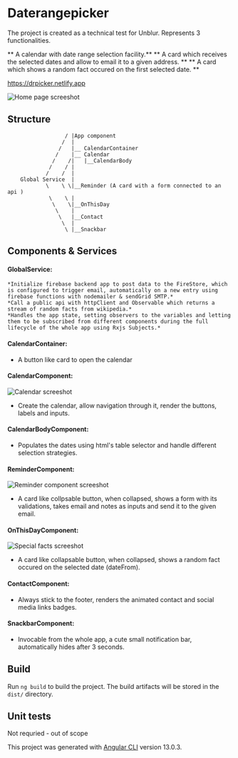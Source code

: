 # Daterangepicker

The project is created as a technical test for Unblur. Represents 3 functionalities.

** A calendar with date range selection facility.**
** A card which receives the selected dates and allow to email it to a given address. **
** A card which shows a random fact occured on the first selected date. **

https://drpicker.netlify.app

![Home page screeshot](https://github.com/pikuman83/daterangepicker//blob/main/src/assets/appComponent.PNG?raw=true)

## Structure
                      / |App component
                     /  |
                    /   |__ CalendarContainer
                   /    |__ Calendar
                  /    /|   |__CalendarBody
                 /    / |
                /    /  |
        Global Service  |
                \    \ \|__Reminder (A card with a form connected to an api )
                 \    \ |
                  \    \|__OnThisDay
                   \    |
                    \   |__Contact
                     \  |
                      \ |__Snackbar

## Components & Services
#### GlobalService:

    *Initialize firebase backend app to post data to the FireStore, which is configured to trigger email, automatically on a new entry using firebase functions with nodemailer & sendGrid SMTP.*
    *Call a public api with httpClient and Observable which returns a stream of random facts from wikipedia.*
    *Handles the app state, setting observers to the variables and letting them to be subscribed from different components during the full lifecycle of the whole app using Rxjs Subjects.*

#### CalendarContainer: 

*   A button like card to open the calendar 

#### CalendarComponent: 

![Calendar screeshot](https://github.com/pikuman83/daterangepicker//blob/main/src/assets/calendar.PNG?raw=true)

*   Create the calendar, allow navigation through it, render the buttons, labels and inputs.

#### CalendarBodyComponent: 
*   Populates the dates using html's table selector and handle different selection strategies.

#### ReminderComponent: 

![Reminder component screeshot](https://github.com/pikuman83/daterangepicker//blob/main/src/assets/reminder.PNG?raw=true)

*   A card like collpsable button, when collapsed, shows a form with its validations, takes email and notes as inputs and send it to the given email.

#### OnThisDayComponent:

![Special facts screeshot](https://github.com/pikuman83/daterangepicker//blob/main/src/assets/onThisDay.PNG?raw=true)

*   A card like collapsable button, when collapsed, shows a random fact occured on the selected date (dateFrom).

#### ContactComponent: 

*   Always stick to the footer, renders the animated contact and social media links badges.

#### SnackbarComponent:

*   Invocable from the whole app, a cute small notification bar, automatically hides after 3 seconds.

## Build
Run `ng build` to build the project. The build artifacts will be stored in the `dist/` directory.

## Unit tests
Not requried - out of scope

This project was generated with [Angular CLI](https://github.com/angular/angular-cli) version 13.0.3.